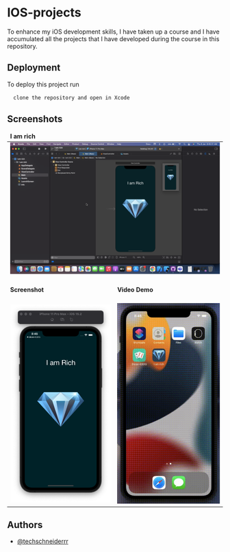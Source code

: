 # IOS-projects

To enhance my iOS development skills, I have taken up a course and I have accumulated all the projects that I have developed during the course in this repository.



## Deployment

To deploy this project run

```bash
  clone the repository and open in Xcode
```


## Screenshots

<center>
<table>
    <thead>
		<td colSpan="2">
			<b>I am rich</b>
		</td>
    </thead>
    <tr>
		<td colSpan="2">
			<img width="500" alt="code-one" src="https://github.com/techschneiderrr/IOS-projects/blob/main/repository%20assets/Screenshot%202022-01-06%20at%208.45.31%20AM.png">
		</td>
    </tr>
    <tr>
		<td>
			<h4>Screenshot</h4>
		</td>
        <td>
			<h4>Video Demo</h4>
		</td>
    </tr>
	<tr>
		<td>
			<img width="289" alt="code-one" src="https://github.com/techschneiderrr/IOS-projects/blob/main/repository%20assets/Screenshot%202022-01-06%20at%208.46.08%20AM.png">
		</td>
		<td>
			<img width="306" alt="render-one" src="https://github.com/techschneiderrr/IOS-projects/blob/main/repository%20assets/%20i%20am%20rich.gif">
		</td>
	</tr>
	</table>
</center>




## Authors

- [@techschneiderrr](https://github.com/techschneiderrr)

